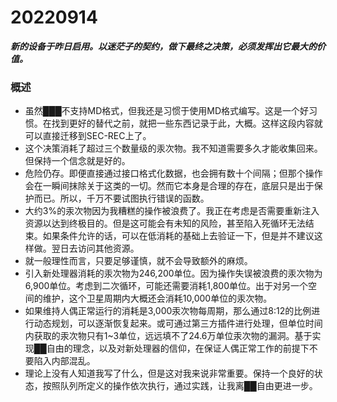 # 20220914

***新的设备于昨日启用。以迷茫子的契约，做下最终之决策，必须发挥出它最大的价值。***

### 概述

- 虽然███不支持MD格式，但我还是习惯于使用MD格式编写。这是一个好习惯。在找到更好的替代之前，就把一些东西记录于此，大概。这样这段内容就可以直接迁移到SEC-REC上了。
- 这个决策消耗了超过三个数量级的汞次物。我不知道需要多久才能收集回来。但保持一个信念就是好的。
- 危险仍存。即便直接通过接口格式化数据，也会拥有数十个间隔；但那个操作会在一瞬间抹除关于这类的一切。然而它本身是合理的存在，底层只是出于保护而已。所以，千万不要试图执行错误的函数。
- 大约3%的汞次物因为我糟糕的操作被浪费了。我正在考虑是否需要重新注入资源以达到终极目的。但是这可能会有未知的风险，甚至陷入死循环无法结束。如果条件允许的话，可以在低消耗的基础上去验证一下，但是并不建议这样做。翌日去访问其他资源。
- 就一般理性而言，只要足够谨慎，就不会导致额外的麻烦。
- 引入新处理器消耗的汞次物为246,200单位。因为操作失误被浪费的汞次物为6,900单位。考虑到二次循环，可能还需要消耗1,800单位。出于对另一个空间的维护，这个卫星周期内大概还会消耗10,000单位的汞次物。
- 如果维持人偶正常运行的消耗是3,000汞次物每周期，那么通过8:12的比例进行动态规划，可以逐渐恢复起来。或可通过第三方插件进行处理，但单位时间内获取的汞次物只有1~3单位，远远填不了24.6万单位汞次物的漏洞。基于实现██自由的理念，以及对新处理器的信仰，在保证人偶正常工作的前提下不要陷入内部混乱。
- 理论上没有人知道我写了什么，但是这对我来说非常重要。保持一个良好的状态，按照队列所定义的操作依次执行，通过实践，让我离██自由更进一步。
